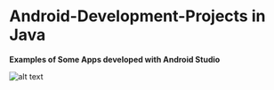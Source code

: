# Android-Development-Projects in Java

**Examples of Some Apps developed with Android Studio**

![alt text](https://github.com/sergiogutierrez2/Homework6/blob/master/src/PlanetarySystems.png)
